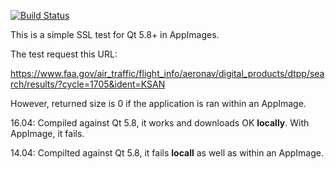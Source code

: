[![Build Status](https://travis-ci.org/knro/appImageSSLTest?branch=master)](https://travis-ci.org/knro/appImageSSLTest)

This is a simple SSL test for Qt 5.8+ in AppImages.

The test request this URL:

https://www.faa.gov/air_traffic/flight_info/aeronav/digital_products/dtpp/search/results/?cycle=1705&ident=KSAN

However, returned size is 0 if the application is ran within an AppImage.

16.04: Compiled against Qt 5.8, it works and downloads OK **locally**. With AppImage, it fails.

14.04: Compilted against Qt 5.8, it fails **locall** as well as within an AppImage.


